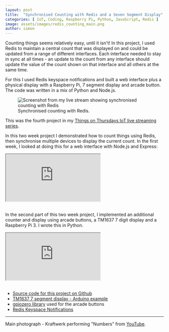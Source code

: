 ```yaml
---
layout: post
title:  "Synchronised Counting with Redis and a Seven Segment Display"
categories: [ IoT, Coding, Raspberry Pi, Python, JavaScript, Redis ]
image: assets/images/redis_counting_main.png
author: simon
---
```

Counting things seems relatively easy, until it isn't!  In this project, I used Redis to maintain a central count that was displayed on and could be updated from a range of different interfaces.  Each interface needed to stay in sync at all times - an update to the count from any interface should update the value of the count shown on that interface and all others at the same time.

For this I used Redis keyspace notifications and built a web interface plus a physical display with a Raspberry Pi, 7 segment display and arcade button.  The code was written in a mix of Python and Node.js.

<figure class="figure">
  <img src="{{ site.baseurl }}/assets/images/redis_counting_screenshot.png" class="figure-img img-fluid" alt="Screenshot from my live stream showing synchronised counting with Redis">
  <figcaption class="figure-caption text-center">Synchronised counting with Redis.</figcaption>
</figure>

This was the fourth project in my [Things on Thursdays IoT live streaming series](/things-on-thursdays-livestreams/).  

In this two week project I demonstrated how to count things using Redis, then synchronise multiple devices to display the current count.  In the first week, I looked at doing this for a web interface with Node.js and Express:

<div class="embed-responsive embed-responsive-16by9">
  <iframe class="embed-responsive-item" src="https://www.youtube.com/embed/NJyR8FKb9aI?start=8" allowfullscreen></iframe>
</div><br/>

In the second part of this two week project, I implemented an additional counter and display using arcade buttons, a TM1637 7 digit display and a Raspberry Pi 3.  I wrote this in Python.

<div class="embed-responsive embed-responsive-16by9">
  <iframe class="embed-responsive-item" src="https://www.youtube.com/embed/Ad7zHs5ViWw?start=22" allowfullscreen></iframe>
</div><br/>

* [Source code for this project on Github](https://github.com/simonprickett/redis-counter)
* [TM1637 7 segment display - Arduino example](https://create.arduino.cc/projecthub/ryanchan/tm1637-digit-display-arduino-quick-tutorial-ca8a93)
* [gpiozero library](https://gpiozero.readthedocs.io/en/stable/) used for the arcade buttons
* [Redis Keyspace Notifications](https://redis.io/docs/manual/keyspace-notifications/)

--- 
Main photograph - Kraftwerk performing "Numbers" from [YouTube](https://www.youtube.com/watch?v=HTBxnOUM-Oc).
